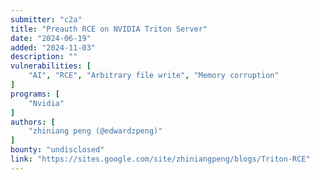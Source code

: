 ```yaml
---
submitter: "c2a"
title: "Preauth RCE on NVIDIA Triton Server"
date: "2024-06-19"
added: "2024-11-03"
description: ""
vulnerabilities: [
    "AI", "RCE", "Arbitrary file write", "Memory corruption"
]
programs: [
    "Nvidia"
]
authors: [
    "zhiniang peng (@edwardzpeng)"
]
bounty: "undisclosed"
link: "https://sites.google.com/site/zhiniangpeng/blogs/Triton-RCE"
---
```




